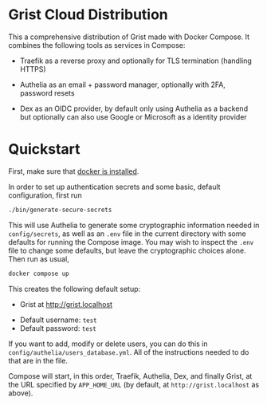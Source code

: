 # Grist Cloud Distribution

This a comprehensive distribution of Grist made with Docker Compose. It combines the following tools as services in Compose:

* Traefik as a reverse proxy and optionally for TLS termination (handling HTTPS)
* Authelia as an email + password manager, optionally with 2FA, password resets

* Dex as an OIDC provider, by default only using Authelia as a backend but optionally can also use Google or Microsoft as a identity provider

# Quickstart

First, make sure that [docker is installed](https://docs.docker.com/engine/install/).

In order to set up authentication secrets and some basic, default configuration, first run

```sh
./bin/generate-secure-secrets
```

<!-- TODO: Logically separate out the crypto part of setup from the
other bits required, such as APP_HOME_URL or persist location-->
This will use Authelia to generate some cryptographic information needed in `config/secrets`, as well as an `.env` file in the current directory with some defaults for running the Compose image. You may wish to inspect the `.env` file to change some defaults, but leave the cryptographic choices alone. Then run as usual,

```sh
docker compose up
```

This creates the following default setup:

* Grist at http://grist.localhost
<!--TODO: let user configure the default username/password -->
* Default username: `test`
* Default password: `test`

If you want to add, modify or delete users, you can do this in `config/authelia/users_database.yml`. All of the instructions needed to do that are in the file.

Compose will start, in this order, Traefik, Authelia, Dex, and finally Grist, at the URL specified by `APP_HOME_URL` (by default, at `http://grist.localhost` as above).
